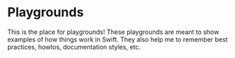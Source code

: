 # Playgrounds

This is the place for playgrounds! These playgrounds are meant to show examples of how things work in Swift.
They also help me to remember best practices, howtos, documentation styles, etc.

